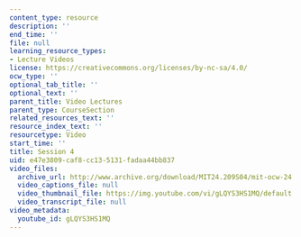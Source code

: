 ```yaml
---
content_type: resource
description: ''
end_time: ''
file: null
learning_resource_types:
- Lecture Videos
license: https://creativecommons.org/licenses/by-nc-sa/4.0/
ocw_type: ''
optional_tab_title: ''
optional_text: ''
parent_title: Video Lectures
parent_type: CourseSection
related_resources_text: ''
resource_index_text: ''
resourcetype: Video
start_time: ''
title: Session 4
uid: e47e3809-caf8-cc13-5131-fadaa44bb837
video_files:
  archive_url: http://www.archive.org/download/MIT24.209S04/mit-ocw-24.209-singer-10may2004-220k.mp4
  video_captions_file: null
  video_thumbnail_file: https://img.youtube.com/vi/gLQYS3HS1MQ/default.jpg
  video_transcript_file: null
video_metadata:
  youtube_id: gLQYS3HS1MQ
---
```

